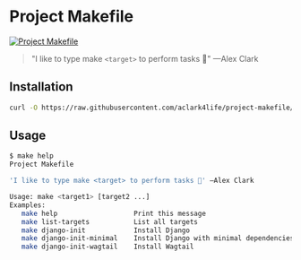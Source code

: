 # Project Makefile

[![Project Makefile](https://github.com/aclark4life/project-makefile/actions/workflows/project-makefile.yml/badge.svg)](https://github.com/aclark4life/project-makefile/actions/workflows/project-makefile.yml)

> "I like to type make `<target>` to perform tasks 🤷" —Alex Clark

## Installation

```bash
curl -O https://raw.githubusercontent.com/aclark4life/project-makefile/main/Makefile
```

## Usage

```bash
$ make help
Project Makefile

'I like to type make <target> to perform tasks 🤷' —Alex Clark

Usage: make <target1> [target2 ...]
Examples:
   make help                   Print this message
   make list-targets           List all targets
   make django-init            Install Django
   make django-init-minimal    Install Django with minimal dependencies
   make django-init-wagtail    Install Wagtail
```
